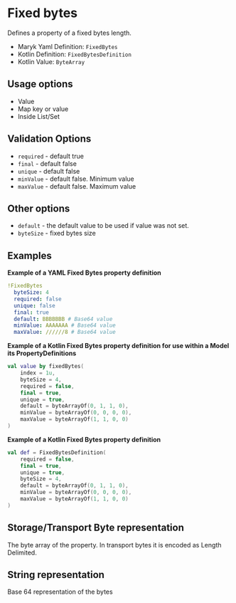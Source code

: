 # Fixed bytes
Defines a property of a fixed bytes length.

- Maryk Yaml Definition: `FixedBytes`
- Kotlin Definition: `FixedBytesDefinition`
- Kotlin Value: `ByteArray`

## Usage options
- Value
- Map key or value
- Inside List/Set

## Validation Options
- `required` - default true
- `final` - default false
- `unique` - default false
- `minValue` - default false. Minimum value
- `maxValue` - default false. Maximum value

## Other options
- `default` - the default value to be used if value was not set.
- `byteSize` - fixed bytes size

## Examples

**Example of a YAML Fixed Bytes property definition**
```yaml
!FixedBytes
  byteSize: 4
  required: false
  unique: false
  final: true
  default: BBBBBBB # Base64 value
  minValue: AAAAAAA # Base64 value
  maxValue: //////8 # Base64 value
```

**Example of a Kotlin Fixed Bytes property definition for use within a Model its PropertyDefinitions**
```kotlin
val value by fixedBytes(
    index = 1u,
    byteSize = 4,
    required = false,
    final = true,
    unique = true,
    default = byteArrayOf(0, 1, 1, 0),
    minValue = byteArrayOf(0, 0, 0, 0),
    maxValue = byteArrayOf(1, 1, 0, 0)
)
```

**Example of a Kotlin Fixed Bytes property definition**
```kotlin
val def = FixedBytesDefinition(
    required = false,
    final = true,
    unique = true,
    byteSize = 4,
    default = byteArrayOf(0, 1, 1, 0),
    minValue = byteArrayOf(0, 0, 0, 0),
    maxValue = byteArrayOf(1, 1, 0, 0)
)
```

## Storage/Transport Byte representation
The byte array of the property. 
In transport bytes it is encoded as Length Delimited. 

## String representation
Base 64 representation of the bytes
